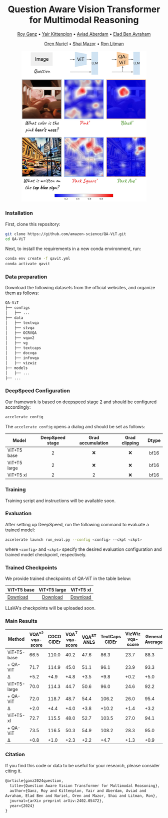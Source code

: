 
<h1 align="center">
  <br>
Question Aware Vision Transformer for Multimodal Reasoning
  <br>
</h1>
<p align="center">
  <a href="https://royg27.github.io/">Roy Ganz</a> •
  <a href="https://www.amazon.science/author/yair-kittenplon">Yair Kittenplon</a> •
  <a href="https://www.amazon.science/author/aviad-aberdam">Aviad Aberdam</a> •
  <a href="https://www.amazon.science/author/elad-ben-avraham">Elad Ben Avraham</a>
  <p align="center">
  <a href="https://www.amazon.science/author/oren-nuriel">Oren Nuriel</a> •
  <a href="https://www.amazon.science/author/shai-mazor">Shai Mazor</a> •
  <a href="https://www.amazon.science/author/ron-litman">Ron Litman</a>
</p>

<p align="center">
  <img src="figs/qavit.png" style="width: 400px; height: auto;"/>
</p>

### Installation

First, clone this repository:

```bash
git clone https://github.com/amazon-science/QA-ViT.git
cd QA-ViT
```

Next, to install the requirements in a new conda environment, run:

```bash
conda env create -f qavit.yml
conda activate qavit
```

### Data preparation 

Download the following datasets from the official websites, and organize them as follows:


    QA-ViT
    ├── configs
    │   ├── ...
    ├── data
    │   ├── textvqa
    │   ├── stvqa
    │   ├── OCRVQA
    │   ├── vqav2
    │   ├── vg
    │   ├── textcaps
    │   ├── docvqa
    │   ├── infovqa
    │   ├── vizwiz
    ├── models
    │   ├── ...
    ├── ...


### DeepSpeed Configuration

Our framework is based on deepspeed stage 2 and should be configured accordingly:

```bash
accelerate config
```
The `accelerate config` opens a dialog and should be set as follows:

Model | DeepSpeed stage | Grad accumulation | Grad clipping | Dtype
--- | :---: | :---: | :---: | :---:
ViT+T5 base | 2 | ❌ | ❌ | bf16 |
ViT+T5 large | 2 | ❌ | ❌ | bf16 |
ViT+T5 xl | 2 | 2 | ❌ | bf16 |

 
### Training

Training script and instructions will be available soon.

### Evaluation

After setting up DeepSpeed, run the following command to evaluate a trained model:
 
```bash
accelerate launch run_eval.py --config <config> --ckpt <ckpt>
```

where `<config>`  and `<ckpt>` specify the desired evaluation configuration and trained model checkpoint, respectively.

### Trained Checkpoints

We provide trained checkpoints of QA-ViT in the table below:

ViT+T5 base | ViT+T5 large | ViT+T5 xl |
--- | :---: | :---: |
<a href="https://awscv-public-data.s3.us-west-2.amazonaws.com/qavit/checkpoint/vit%2Bt5/qavit-base2.pth">Download</a> | <a href="https://awscv-public-data.s3.us-west-2.amazonaws.com/qavit/checkpoint/vit%2Bt5/qavit-large.pth">Download</a> | <a href="https://awscv-public-data.s3.us-west-2.amazonaws.com/qavit/checkpoint/vit%2Bt5/qavit-xl.pth">Download</a> 

LLaVA's checkpoints will be uploaded soon.

### Main Results

| Method             | VQA<sup>v2</sup> <br> vqa-score | COCO  <br> CIDEr | VQA<sup>T</sup>  <br> vqa-score | VQA<sup>ST</sup> <br> ANLS | TextCaps <br> CIDEr | VizWiz <br> vqa-score | General <br> Average | Scene-Text <br> Average |
|--------------------|---------------------------------|------------------|------------------|----------------------------|-----------|---------|----------------------|-------------------------|
| ViT+T5-base        | 66.5                            | 110.0            | 40.2             | 47.6                       | 86.3      | 23.7    | 88.3                 | 65.1                    |
| + QA-ViT         | 71.7                            | 114.9            | 45.0             | 51.1                       | 96.1      | 23.9    | 93.3                 | 72.1                    |
| Δ                  |+5.2                            | +4.9             | +4.8             | +3.5                       | +9.8      | +0.2    | +5.0                 | +7.0                    |
| ViT+T5-large       | 70.0                            | 114.3            | 44.7             | 50.6                       | 96.0      | 24.6    | 92.2                 | 71.8                    |
| + QA-ViT         | 72.0                            | 118.7            | 48.7             | 54.4                       | 106.2     | 26.0    | 95.4                 | 78.9                    |
| Δ                  | +2.0                            | +4.4             | +4.0             | +3.8                       | +10.2     | +1.4    | +3.2                 | +7.1                    |
| ViT+T5-xl          | 72.7                            | 115.5            | 48.0             | 52.7                       | 103.5     | 27.0    | 94.1                 | 77.0                    |
| + QA-ViT         | 73.5                            | 116.5            | 50.3             | 54.9                       | 108.2     | 28.3    | 95.0                 | 80.4                    |
| Δ                  | +0.8                            | +1.0             | +2.3             | +2.2                       | +4.7      | +1.3    | +0.9                 | +3.4                    |


### Citation
If you find this code or data to be useful for your research, please consider citing it.


    @article{ganz2024question,
      title={Question Aware Vision Transformer for Multimodal Reasoning},
      author={Ganz, Roy and Kittenplon, Yair and Aberdam, Aviad and Avraham, Elad Ben and Nuriel, Oren and Mazor, Shai and Litman, Ron},
      journal={arXiv preprint arXiv:2402.05472},
      year={2024}
    }